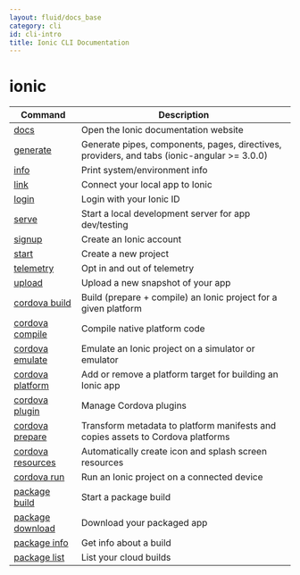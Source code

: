 ```yaml
---
layout: fluid/docs_base
category: cli
id: cli-intro
title: Ionic CLI Documentation
---
```


# ionic


Command | Description
------- | -----------
[docs](docs/index.md) | Open the Ionic documentation website
[generate](generate/index.md) | Generate pipes, components, pages, directives, providers, and tabs (ionic-angular >= 3.0.0)
[info](info/index.md) | Print system/environment info
[link](link/index.md) | Connect your local app to Ionic
[login](login/index.md) | Login with your Ionic ID
[serve](serve/index.md) | Start a local development server for app dev/testing
[signup](signup/index.md) | Create an Ionic account
[start](start/index.md) | Create a new project
[telemetry](telemetry/index.md) | Opt in and out of telemetry
[upload](upload/index.md) | Upload a new snapshot of your app
[cordova build](cordova/build/index.md) | Build (prepare + compile) an Ionic project for a given platform
[cordova compile](cordova/compile/index.md) | Compile native platform code
[cordova emulate](cordova/emulate/index.md) | Emulate an Ionic project on a simulator or emulator
[cordova platform](cordova/platform/index.md) | Add or remove a platform target for building an Ionic app
[cordova plugin](cordova/plugin/index.md) | Manage Cordova plugins
[cordova prepare](cordova/prepare/index.md) | Transform metadata to platform manifests and copies assets to Cordova platforms
[cordova resources](cordova/resources/index.md) | Automatically create icon and splash screen resources
[cordova run](cordova/run/index.md) | Run an Ionic project on a connected device
[package build](package/build/index.md) | Start a package build
[package download](package/download/index.md) | Download your packaged app
[package info](package/info/index.md) | Get info about a build
[package list](package/list/index.md) | List your cloud builds
